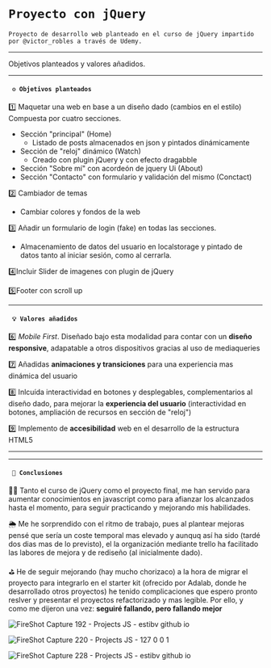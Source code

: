 # `Proyecto con jQuery`

`Proyecto de desarrollo web planteado en el curso de jQuery impartido por @victor_robles a través de Udemy.`

---

Objetivos planteados y valores añadidos.

---

#### ` ⚙️ Objetivos planteados`

1️⃣ Maquetar una web en base a un diseño dado (cambios en el estilo)
Compuesta por cuatro secciones.

- Sección "principal" (Home)
  - Listado de posts almacenados en json y pintados dinámicamente
- Sección de "reloj" dinámico (Watch)
  - Creado con plugin jQuery y con efecto dragabble
- Sección "Sobre mí" con acordeón de jquery Ui (About)
- Sección "Contacto" con formulario y validación del mismo (Conctact)

2️⃣ Cambiador de temas

- Cambiar colores y fondos de la web

3️⃣ Añadir un formulario de login (fake) en todas las secciones.

- Almacenamiento de datos del usuario en localstorage y pintado de datos tanto al iniciar sesión, como al cerrarla.

4️⃣Incluir Slider de imagenes con plugin de jQuery

5️⃣Footer con scroll up

---

#### ` 💡 Valores añadidos`

6️⃣ _Mobile First_. Diseñado bajo esta modalidad para contar con un **diseño responsive**, adapatable a otros dispositivos gracias al uso de mediaqueries

7️⃣ Añadidas **animaciones y transiciones** para una experiencia mas dinámica del usuario

8️⃣ Inlcuída interactividad en botones y desplegables, complementarios al diseño dado, para mejorar la **experiencia del usuario** (interactividad en botones, ampliación de recursos en sección de "reloj")

9️⃣ Implemento de **accesibilidad** web en el desarrollo de la estructura HTML5

---

---

#### ` 🧩 Conclusiones`

🏋🏽 Tanto el curso de jQuery como el proyecto final, me han servido para aumentar conocimientos en javascript como para afianzar los alcanzados hasta el momento, para seguir practicando y mejorando mis habilidades.

🌦 Me he sorprendido con el ritmo de trabajo, pues al plantear mejoras pensé que sería un coste temporal mas elevado y aunquq así ha sido (tardé dos dias mas de lo previsto), el la organización mediante trello ha facilitado las labores de mejora y de rediseño (al inicialmente dado).

⛳️ He de seguir mejorando (hay mucho chorizaco) a la hora de migrar el proyecto para integrarlo en el starter kit (ofrecido por Adalab, donde he desarrollado otros proyectos) he tenido complicaciones que espero pronto reslver y presentar el proyectos refactorizado y mas legible. Por ello, y como me dijeron una vez:
**seguiré fallando, pero fallando mejor**

![FireShot Capture 192 - Projects JS - estibv github io](https://user-images.githubusercontent.com/70572595/107121522-3a264580-6893-11eb-826c-4457ce1e0be6.png)

![FireShot Capture 220 - Projects JS - 127 0 0 1](https://user-images.githubusercontent.com/70572595/107121599-98532880-6893-11eb-989a-b4fb23fd6766.png)

![FireShot Capture 228 - Projects JS - estibv github io](https://user-images.githubusercontent.com/70572595/107121644-e49e6880-6893-11eb-993a-679ca28135b6.png)
